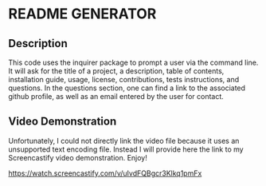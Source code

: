 # README GENERATOR

## Description

This code uses the inquirer package to prompt a user via the command line.
It will ask for the title of a project, a description, table of contents, installation guide, usage, license, contributions, tests instructions, and 
questions. In the questions section, one can find a link to the associated
github profile, as well as an email entered by the user for contact. 

## Video Demonstration

Unfortunately, I could not directly link the video file because it uses an 
unsupported text encoding file. Instead I will provide here the link to my 
Screencastify video demonstration. Enjoy!

https://watch.screencastify.com/v/uIvdFQBgcr3Klkq1pmFx
